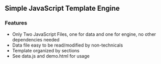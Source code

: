 ## Simple JavaScript Template Engine

### Features

+ Only Two JavaScript Files, one for data and one for engine, no other dependencies needed
+ Data file easy to be read/modified by non-technicals
+ Template organized by sections
+ See data.js and demo.html for usage